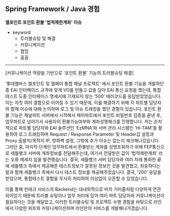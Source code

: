 ## Spring Framework / Java 경험

**엘포인트 포인트 환불 '법적제한계좌' 이슈**

-   keyword
    -   트러블슈팅 및 해결
    -   커뮤니케이션
    -   협업
    -   꼼꼼

<hr/>
[커뮤니케이션 역량을 기반으로 ‘포인트 환불’ 기능의 트러블슈팅 해결]

‘롯데멤버스 엘포인트 및 엘페이 통합 채널 프로젝트’ 에서 포인트 환불 기능을 개발하던 중 EAI 인터페이스 규격에 맞게 VO를 만들고 값을 담아 EAI 통신 요청을 했는데, 통합테스트 도중 인터페이스 명세서에 기재되지 않는 ‘500’ 에러코드를 응답받았었습니다. 이는 자칫 여러 결함으로 이어질 수 있기 때문에, 이를 해결하기 위해 각 파트별 담당자와 함께 이슈에 대해 논의하며 로그 및 이슈 트래킹을 했던 경험이 있습니다. 포인트 환불 기능은 채널파트 서버에서 시작해서 페이파트에서 포인트 비밀번호 검증을 끝낸 후, 업무파트로 넘어가서 사용자의 환불가능여부와 계좌성명체크를 진행합니다. 저는 순차적으로 파트별 담당자와 EAI 솔루션인 ‘EzMNA'와 서버 관리 시스템인 ’Hi-TAM'을 활용하여 로그 트래킹하며 Request / Response Parameter 및 Header값 설정과 Proxy 출발지/목적지 IP, 방화벽 설정, 그밖에 추가 이슈는 없는지 체크해나갔습니다. 그러던 중, 마지막 단계인 업무파트에서 환불받는 계좌를 성명조회하기 위해 FEP통신으로 세틀뱅크 서버에 계좌정보를 전달해주는데, 여기서 전달받은 값이 ‘법적제한계좌’ 라는 오류 메세지 임을 발견했습니다. 결국, 세틀뱅크 서버 담당자와 여러 차례 통화한 끝에 세틀뱅크 측에서 제공해준 테스트정보가 잘못된 정보인 것을 발견했고, 죄송하다는 말과 함께 세틀뱅크 측에서 다시 테스트 정보를 제공해주었습니다. 결국, ‘200’ 응답을 받았으며, 통합테스트 결함을 무사히 처리하여 이상없이 오픈할 수 있었습니다.

이를 통해 핀테크 서비스의 Backend는 대내외적으로 마치 거미줄처럼 다양하게 연관되어있기 때문에 트러블 슈팅이나 업무 처리에 있어 여러 파트 담당자와 커뮤니케이션이 필요하다는 것을 깨달았고, 이러한 트러블슈팅 및 프로젝트 수행 경험을 바탕으로 라인에서 다양한 파트와 커뮤니케이션하며 라인만의 서비스를 개발해나가겠습니다.
